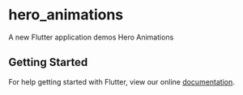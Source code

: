 # hero_animations

A new Flutter application demos Hero Animations

## Getting Started

For help getting started with Flutter, view our online
[documentation](https://flutter.io/).
